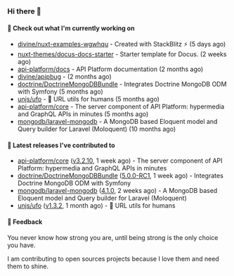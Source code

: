 ### Hi there 👋

#### 👷 Check out what I'm currently working on

- [divine/nuxt-examples-wgwhqu](https://github.com/divine/nuxt-examples-wgwhqu) - Created with StackBlitz ⚡️ (5 days ago)
- [nuxt-themes/docus-docs-starter](https://github.com/nuxt-themes/docus-docs-starter) - Starter template for Docus. (2 weeks ago)
- [api-platform/docs](https://github.com/api-platform/docs) - API Platform documentation (2 months ago)
- [divine/apipbug](https://github.com/divine/apipbug) -  (2 months ago)
- [doctrine/DoctrineMongoDBBundle](https://github.com/doctrine/DoctrineMongoDBBundle) - Integrates Doctrine MongoDB ODM with Symfony (5 months ago)
- [unjs/ufo](https://github.com/unjs/ufo) - 🔗 URL utils for humans (5 months ago)
- [api-platform/core](https://github.com/api-platform/core) - The server component of API Platform: hypermedia and GraphQL APIs in minutes (5 months ago)
- [mongodb/laravel-mongodb](https://github.com/mongodb/laravel-mongodb) - A MongoDB based Eloquent model and Query builder for Laravel (Moloquent) (10 months ago)

#### 🔭 Latest releases I've contributed to

- [api-platform/core](https://github.com/api-platform/core) ([v3.2.10](https://github.com/api-platform/core/releases/tag/v3.2.10), 1 week ago) - The server component of API Platform: hypermedia and GraphQL APIs in minutes
- [doctrine/DoctrineMongoDBBundle](https://github.com/doctrine/DoctrineMongoDBBundle) ([5.0.0-RC1](https://github.com/doctrine/DoctrineMongoDBBundle/releases/tag/5.0.0-RC1), 1 week ago) - Integrates Doctrine MongoDB ODM with Symfony
- [mongodb/laravel-mongodb](https://github.com/mongodb/laravel-mongodb) ([4.1.0](https://github.com/mongodb/laravel-mongodb/releases/tag/4.1.0), 2 weeks ago) - A MongoDB based Eloquent model and Query builder for Laravel (Moloquent)
- [unjs/ufo](https://github.com/unjs/ufo) ([v1.3.2](https://github.com/unjs/ufo/releases/tag/v1.3.2), 1 month ago) - 🔗 URL utils for humans

#### 💬 Feedback
You never know how strong you are, until being strong is the only choice you have.

I am contributing to open sources projects because I love them and need them to shine.
